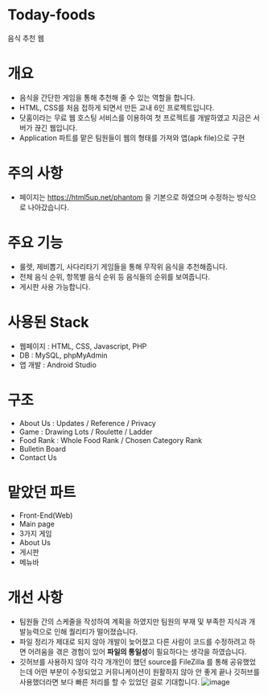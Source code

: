 # Today-foods
음식 추천 웹
# 개요
- 음식을 간단한 게임을 통해 추천해 줄 수 있는 역할을 합니다.
- HTML, CSS를 처음 접하게 되면서 만든 교내 6인 프로젝트입니다.
- 닷홈이라는 무료 웹 호스팅 서비스를 이용하여 첫 프로젝트를 개발하였고 지금은 서버가 끊긴 웹입니다.
- Application 파트를 맡은 팀원들이 웹의 형태를 가져와 앱(apk file)으로 구현

# 주의 사항
- 페이지는 https://html5up.net/phantom 을 기본으로 하였으며 수정하는 방식으로 나아갔습니다.


# 주요 기능
- 룰렛, 제비뽑기, 사다리타기 게임들을 통해 무작위 음식을 추천해줍니다.
- 전체 음식 순위, 항목별 음식 순위 등 음식들의 순위를 보여줍니다.
- 게시판 사용 가능합니다.

# 사용된 Stack
- 웹페이지 : HTML, CSS, Javascript, PHP
- DB : MySQL, phpMyAdmin
- 앱 개발 : Android Studio

# 구조
- About Us : Updates / Reference / Privacy
- Game : Drawing Lots / Roulette / Ladder
- Food Rank : Whole Food Rank / Chosen Category Rank
- Bulletin Board
- Contact Us

# 맡았던 파트
- Front-End(Web)
- Main page
- 3가지 게임
- About Us
- 게시판
- 메뉴바

# 개선 사항
- 팀원들 간의 스케줄을 작성하여 계획을 하였지만 팀원의 부재 및 부족한 지식과 개발능력으로 인해 퀄리티가 떨어졌습니다.
- 파일 정리가 제대로 되지 않아 개발이 늦어졌고 다른 사람이 코드를 수정하려고 하면 어려움을 겪은 경험이 있어 **파일의 통일성**이 필요하다는 생각을 하였습니다.
- 깃허브를 사용하지 않아 각각 개개인이 했던 source를 FileZilla 를 통해 공유했었는데 어떤 부분이 수정되었고 커뮤니케이션이 원활하지 않아 안 좋게 끝나 깃허브를 사용했더라면 보다 빠른 처리를 할 수 있었던 걸로 기대합니다.
![image](https://user-images.githubusercontent.com/97735859/155311580-a0b48a38-8f9d-4b53-bd59-b041f4c913b7.png)
